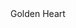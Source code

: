 

<!DOCTYPE html>
<html>
    <head>
        <title>golden effects</title>
        <script src="https://unpkg.com/sweetalert/dist/sweetalert.min.js"></script>
    </head>
    <body>
        <div class="text">Golden Heart</div>
        <div id="heart"></div>
        <div class="shadow"></div>
        <script>
            swal({
            title:"I hope u like this gold heart ",
            text:"💛",
                 });
        </script>
    </body>
</html>
